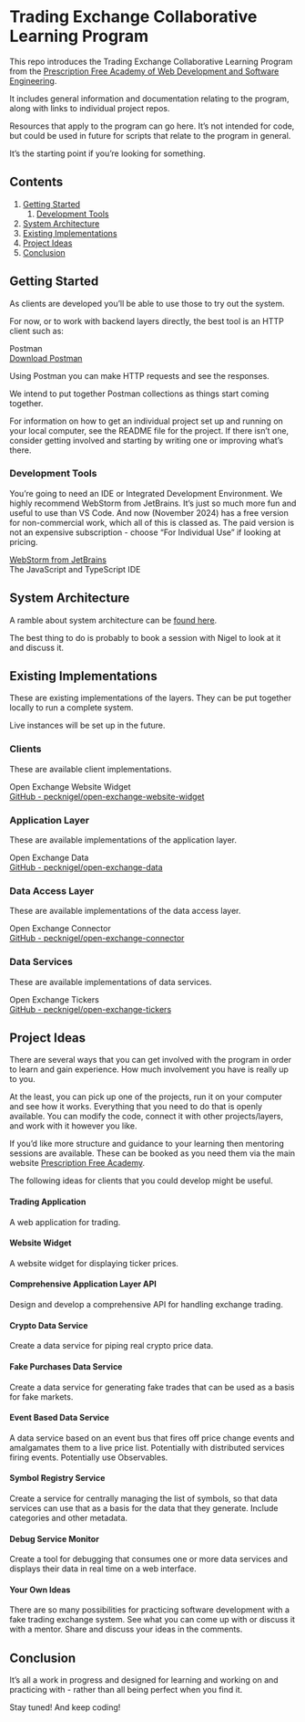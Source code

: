 
# Trading Exchange Collaborative Learning Program

This repo introduces the Trading Exchange Collaborative Learning Program from the [Prescription Free Academy of Web Development and Software Engineering](https://prescriptionfree.academy/).

It includes general information and documentation relating to the program, along with links to individual project repos.

Resources that apply to the program can go here. It’s not intended for code, but could be used in future for  scripts that relate to the program in general.

It’s the starting point if you’re looking for something.

## Contents

1. [Getting Started](#getting-started)
    1. [Development Tools](#development-tools)
2. [System Architecture](#system-architecture)
3. [Existing Implementations](#existing-implementations)
4. [Project Ideas](#project-ideas)
5. [Conclusion](#conclusion)

## Getting Started

As clients are developed you’ll be able to use those to try out the system.

For now, or to work with backend layers directly, the best tool is an HTTP client such as:

Postman    
[Download Postman](https://www.postman.com/downloads/)

Using Postman you can make HTTP requests and see the responses.

We intend to put together Postman collections as things start coming together.

For information on how to get an individual project set up and running on your local computer, see the README file for the project. If there isn’t one, consider getting involved and starting by writing one or improving what’s there.

### Development Tools

You’re going to need an IDE or Integrated Development Environment. We highly recommend WebStorm from JetBrains. It’s just so much more fun and useful to use than VS Code. And now (November 2024) has a free version for non-commercial work, which all of this is classed as. The paid version is not an expensive subscription - choose “For Individual Use” if looking at pricing.

[WebStorm from JetBrains](https://www.jetbrains.com/webstorm/)    
The JavaScript and TypeScript IDE

## System Architecture

A ramble about system architecture can be [found here](https://github.com/pecknigel/trading-exchange-collaborative-learning/blob/main/System-Architecture.md).

The best thing to do is probably to book a session with Nigel to look at it and discuss it.

## Existing Implementations

These are existing implementations of the layers. They can be put together locally to run a complete system.

Live instances will be set up in the future.

### Clients

These are available client implementations.

Open Exchange Website Widget    
[GitHub - pecknigel/open-exchange-website-widget](https://github.com/Prescription-Free-Academy/open-exchange-website-widget)

### Application Layer

These are available implementations of the application layer.

Open Exchange Data    
[GitHub - pecknigel/open-exchange-data](https://github.com/pecknigel/open-exchange-data)

### Data Access Layer

These are available implementations of the data access layer.

Open Exchange Connector    
[GitHub - pecknigel/open-exchange-connector](https://github.com/pecknigel/open-exchange-connector)

### Data Services

These are available implementations of data services.

Open Exchange Tickers  
[GitHub - pecknigel/open-exchange-tickers](https://github.com/pecknigel/open-exchange-tickers)

## Project Ideas

There are several ways that you can get involved with the program in order to learn and gain experience. How much involvement you have is really up to you.

At the least, you can pick up one of the projects, run it on your computer and see how it works. Everything that you need to do that is openly available. You can modify the code, connect it with other projects/layers, and work with it however you like.

If you’d like more structure and guidance to your learning then mentoring sessions are available. These can be booked as you need them via the main website [Prescription Free Academy](https://prescriptionfree.academy/).

The following ideas for clients that you could develop might be useful.

#### Trading Application

A web application for trading.

#### Website Widget

A website widget for displaying ticker prices.

#### Comprehensive Application Layer API

Design and develop a comprehensive API for handling exchange trading.

#### Crypto Data Service

Create a data service for piping real crypto price data.

#### Fake Purchases Data Service

Create a data service for generating fake trades that can be used as a basis for fake markets.

#### Event Based Data Service

A data service based on an event bus that fires off price change events and amalgamates them to a live price list. Potentially with distributed services firing events. Potentially use Observables.

#### Symbol Registry Service

Create a service for centrally managing the list of symbols, so that data services can use that as a basis for the data that they generate. Include categories and other metadata.

#### Debug Service Monitor

Create a tool for debugging that consumes one or more data services and displays their data in real time on a web interface.

#### Your Own Ideas

There are so many possibilities for practicing software development with a fake trading exchange system. See what you can come up with or discuss it with a mentor. Share and discuss your ideas in the comments.

## Conclusion

It’s all a work in progress and designed for learning and working on and practicing with - rather than all being perfect when you find it.

Stay tuned! And keep coding!
